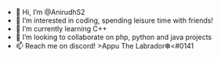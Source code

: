- 👋 Hi, I’m @AnirudhS2
- 👀 I’m interested in coding, spending leisure time with friends!
- 🌱 I’m currently learning C++
- 💞️ I’m looking to collaborate on php, python and java projects
- 📫 Reach me on discord! >Appu The Labrador❆<#0141


<!---
AnirudhS2/AnirudhS2 is a ✨ special ✨ repository because its `README.md` (this file) appears on your GitHub profile.
You can click the Preview link to take a look at your changes.
--->
